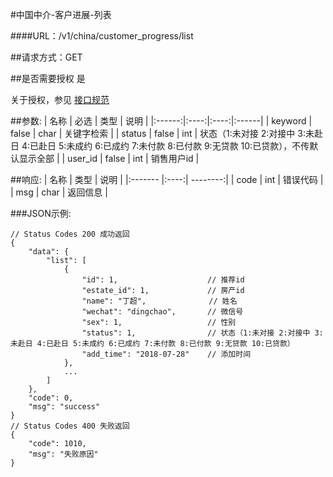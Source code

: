 #中国中介-客户进展-列表

####URL：/v1/china/customer_progress/list

##请求方式：GET

##是否需要授权
是

关于授权，参见 [接口规范][1]

##参数:
| 名称 | 必选 | 类型 | 说明 |
|:------:|:----:|:----:|:------|
| keyword | false | char | 关键字检索 |
| status  | false | int | 状态（1:未对接 2:对接中 3:未赴日 4:已赴日 5:未成约 6:已成约 7:未付款 8:已付款 9:无贷款 10:已贷款），不传默认显示全部 |
| user_id | false | int | 销售用户id |

##响应:
| 名称  | 类型  | 说明 |
|:------- |:----:| --------:|
| code    | int  |  错误代码 |
| msg     | char |  返回信息 |

###JSON示例:
```
// Status Codes 200 成功返回
{
    "data": {
        "list": [
            {
                "id": 1,                    // 推荐id
                "estate_id": 1,             // 房产id
                "name": "丁超",              // 姓名
                "wechat": "dingchao",       // 微信号
                "sex": 1,                   // 性别
                "status": 1,                // 状态（1:未对接 2:对接中 3:未赴日 4:已赴日 5:未成约 6:已成约 7:未付款 8:已付款 9:无贷款 10:已贷款）
                "add_time": "2018-07-28"    // 添加时间
            },
            ...
        ]
    },
    "code": 0,
    "msg": "success"
}
// Status Codes 400 失败返回
{
    "code": 1010,
    "msg": "失败原因"
}
```
[1]: ../read/auth.html